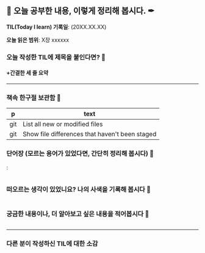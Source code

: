 ## 📕 오늘 공부한 내용, 이렇게 정리해 봅시다. ✒

**TIL(Today I learn) 기록일**: (20XX.XX.XX)

**오늘 읽은 범위**: X장 xxxxxx

### 오늘 작성한 TIL에 제목을 붙인다면? 📑

#### +간결한 세 줄 요약

---

### 책속 한구절 보관함 📖

| p    | text                                           |
| ---- | ---------------------------------------------- |
| git  | List all new or modified files                 |
| git  | Show file differences that haven't been staged |

### 단어장 (모르는 용어가 있었다면, 간단히 정리해 봅시다) 🔖
<p style="width: 100%; backgroundColor: floralwhite;">
<span></span>:<span></span></p>

```
```

### 떠오르는 생각이 있었니요? 나의 사색을 기록해 봅시다 💭
```
```

### 궁금한 내용이나, 더 알아보고 싶은 내용을 적어봅시다 🤔
```
```

---

### 다른 분이 작성하신 TIL에 대한 소감